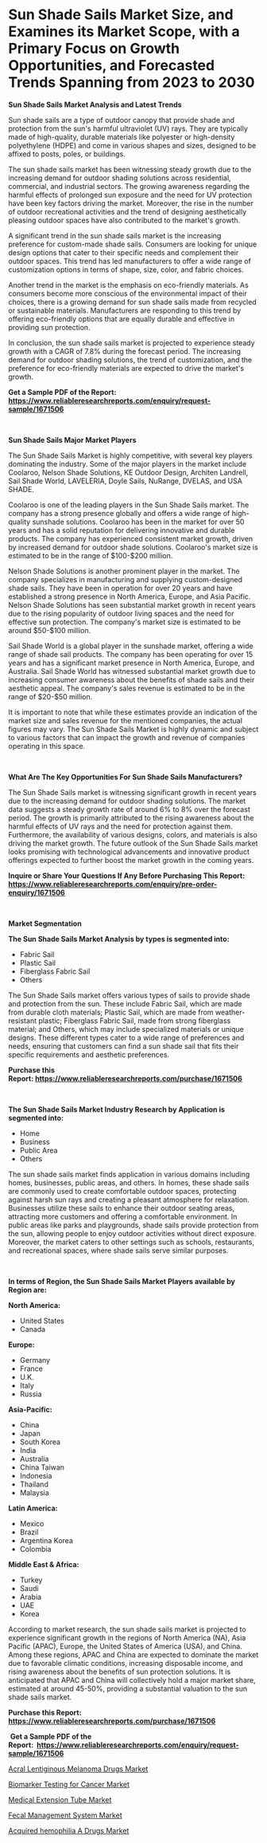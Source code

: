 <p><h1>Sun Shade Sails Market Size, and Examines its Market Scope, with a Primary Focus on Growth Opportunities, and Forecasted Trends Spanning from 2023 to 2030</h1></p><p><strong>Sun Shade Sails Market Analysis and Latest Trends</strong></p>
<p><p>Sun shade sails are a type of outdoor canopy that provide shade and protection from the sun's harmful ultraviolet (UV) rays. They are typically made of high-quality, durable materials like polyester or high-density polyethylene (HDPE) and come in various shapes and sizes, designed to be affixed to posts, poles, or buildings.</p><p>The sun shade sails market has been witnessing steady growth due to the increasing demand for outdoor shading solutions across residential, commercial, and industrial sectors. The growing awareness regarding the harmful effects of prolonged sun exposure and the need for UV protection have been key factors driving the market. Moreover, the rise in the number of outdoor recreational activities and the trend of designing aesthetically pleasing outdoor spaces have also contributed to the market's growth.</p><p>A significant trend in the sun shade sails market is the increasing preference for custom-made shade sails. Consumers are looking for unique design options that cater to their specific needs and complement their outdoor spaces. This trend has led manufacturers to offer a wide range of customization options in terms of shape, size, color, and fabric choices.</p><p>Another trend in the market is the emphasis on eco-friendly materials. As consumers become more conscious of the environmental impact of their choices, there is a growing demand for sun shade sails made from recycled or sustainable materials. Manufacturers are responding to this trend by offering eco-friendly options that are equally durable and effective in providing sun protection.</p><p>In conclusion, the sun shade sails market is projected to experience steady growth with a CAGR of 7.8% during the forecast period. The increasing demand for outdoor shading solutions, the trend of customization, and the preference for eco-friendly materials are expected to drive the market's growth.</p></p>
<p><strong>Get a Sample PDF of the Report:&nbsp; <a href="https://www.reliableresearchreports.com/enquiry/request-sample/1671506">https://www.reliableresearchreports.com/enquiry/request-sample/1671506</a></strong></p>
<p>&nbsp;</p>
<p><strong>Sun Shade Sails Major Market Players</strong></p>
<p><p>The Sun Shade Sails Market is highly competitive, with several key players dominating the industry. Some of the major players in the market include Coolaroo, Nelson Shade Solutions, KE Outdoor Design, Architen Landrell, Sail Shade World, LAVELERIA, Doyle Sails, NuRange, DVELAS, and USA SHADE.</p><p>Coolaroo is one of the leading players in the Sun Shade Sails market. The company has a strong presence globally and offers a wide range of high-quality sunshade solutions. Coolaroo has been in the market for over 50 years and has a solid reputation for delivering innovative and durable products. The company has experienced consistent market growth, driven by increased demand for outdoor shade solutions. Coolaroo's market size is estimated to be in the range of $100-$200 million.</p><p>Nelson Shade Solutions is another prominent player in the market. The company specializes in manufacturing and supplying custom-designed shade sails. They have been in operation for over 20 years and have established a strong presence in North America, Europe, and Asia Pacific. Nelson Shade Solutions has seen substantial market growth in recent years due to the rising popularity of outdoor living spaces and the need for effective sun protection. The company's market size is estimated to be around $50-$100 million.</p><p>Sail Shade World is a global player in the sunshade market, offering a wide range of shade sail products. The company has been operating for over 15 years and has a significant market presence in North America, Europe, and Australia. Sail Shade World has witnessed substantial market growth due to increasing consumer awareness about the benefits of shade sails and their aesthetic appeal. The company's sales revenue is estimated to be in the range of $20-$50 million.</p><p>It is important to note that while these estimates provide an indication of the market size and sales revenue for the mentioned companies, the actual figures may vary. The Sun Shade Sails Market is highly dynamic and subject to various factors that can impact the growth and revenue of companies operating in this space.</p></p>
<p>&nbsp;</p>
<p><strong>What Are The Key Opportunities For Sun Shade Sails Manufacturers?</strong></p>
<p><p>The Sun Shade Sails market is witnessing significant growth in recent years due to the increasing demand for outdoor shading solutions. The market data suggests a steady growth rate of around 6% to 8% over the forecast period. The growth is primarily attributed to the rising awareness about the harmful effects of UV rays and the need for protection against them. Furthermore, the availability of various designs, colors, and materials is also driving the market growth. The future outlook of the Sun Shade Sails market looks promising with technological advancements and innovative product offerings expected to further boost the market growth in the coming years.</p></p>
<p><strong>Inquire or Share Your Questions If Any Before Purchasing This Report: <a href="https://www.reliableresearchreports.com/enquiry/pre-order-enquiry/1671506">https://www.reliableresearchreports.com/enquiry/pre-order-enquiry/1671506</a></strong></p>
<p>&nbsp;</p>
<p><strong>Market Segmentation</strong></p>
<p><strong>The Sun Shade Sails Market Analysis by types is segmented into:</strong></p>
<p><ul><li>Fabric Sail</li><li>Plastic Sail</li><li>Fiberglass Fabric Sail</li><li>Others</li></ul></p>
<p><p>The Sun Shade Sails market offers various types of sails to provide shade and protection from the sun. These include Fabric Sail, which are made from durable cloth materials; Plastic Sail, which are made from weather-resistant plastic; Fiberglass Fabric Sail, made from strong fiberglass material; and Others, which may include specialized materials or unique designs. These different types cater to a wide range of preferences and needs, ensuring that customers can find a sun shade sail that fits their specific requirements and aesthetic preferences.</p></p>
<p><strong>Purchase this Report:&nbsp;<a href="https://www.reliableresearchreports.com/purchase/1671506">https://www.reliableresearchreports.com/purchase/1671506</a></strong></p>
<p>&nbsp;</p>
<p><strong>The Sun Shade Sails Market Industry Research by Application is segmented into:</strong></p>
<p><ul><li>Home</li><li>Business</li><li>Public Area</li><li>Others</li></ul></p>
<p><p>The sun shade sails market finds application in various domains including homes, businesses, public areas, and others. In homes, these shade sails are commonly used to create comfortable outdoor spaces, protecting against harsh sun rays and creating a pleasant atmosphere for relaxation. Businesses utilize these sails to enhance their outdoor seating areas, attracting more customers and offering a comfortable environment. In public areas like parks and playgrounds, shade sails provide protection from the sun, allowing people to enjoy outdoor activities without direct exposure. Moreover, the market caters to other settings such as schools, restaurants, and recreational spaces, where shade sails serve similar purposes.</p></p>
<p>&nbsp;</p>
<p><strong>In terms of Region, the Sun Shade Sails Market Players available by Region are:</strong></p>
<p>
    <p> <strong> North America: </strong>
        <ul>
            <li>United States</li>
            <li>Canada</li>
        </ul>
        </p> 
    <p> <strong> Europe: </strong>
        <ul>
            <li>Germany</li>
            <li>France</li>
            <li>U.K.</li>
            <li>Italy</li>
            <li>Russia</li>
        </ul>
        </p> 
    <p> <strong> Asia-Pacific: </strong>
        <ul>
            <li>China</li>
            <li>Japan</li>
            <li>South Korea</li>
            <li>India</li>
            <li>Australia</li>
            <li>China Taiwan</li>
            <li>Indonesia</li>
            <li>Thailand</li>
            <li>Malaysia</li>
        </ul>
        </p> 
    <p> <strong> Latin America: </strong>
        <ul>
            <li>Mexico</li>
            <li>Brazil</li>
            <li>Argentina Korea</li>
            <li>Colombia</li>
        </ul>
        </p> 
    <p> <strong> Middle East & Africa: </strong>
        <ul>
            <li>Turkey</li>
            <li>Saudi</li>
            <li>Arabia</li>
            <li>UAE</li>
            <li>Korea</li>
        </ul>
    </p>
    </p>
<p><p>According to market research, the sun shade sails market is projected to experience significant growth in the regions of North America (NA), Asia Pacific (APAC), Europe, the United States of America (USA), and China. Among these regions, APAC and China are expected to dominate the market due to favorable climatic conditions, increasing disposable income, and rising awareness about the benefits of sun protection solutions. It is anticipated that APAC and China will collectively hold a major market share, estimated at around 45-50%, providing a substantial valuation to the sun shade sails market.</p></p>
<p><strong>Purchase this Report: <a href="https://www.reliableresearchreports.com/purchase/1671506">https://www.reliableresearchreports.com/purchase/1671506</a></strong></p>
<p>&nbsp;<strong>Get a Sample PDF of the Report:&nbsp;&nbsp;<a href="https://www.reliableresearchreports.com/enquiry/request-sample/1671506">https://www.reliableresearchreports.com/enquiry/request-sample/1671506</a></strong></p>
<p><strong></strong></p>
<p><p><a href="https://medium.com/@paulmcglynn6456/acral-lentiginous-melanoma-drugs-market-comprehensive-assessment-by-type-application-and-807110fa530e">Acral Lentiginous Melanoma Drugs Market</a></p><p><a href="https://www.linkedin.com/pulse/biomarker-testing-cancer-market-share-amp-new-trends-analysis-ulf0c/">Biomarker Testing for Cancer Market</a></p><p><a href="https://www.linkedin.com/pulse/medical-extension-tube-market-research-report-provides-thorough-nwvxc/">Medical Extension Tube Market</a></p><p><a href="https://www.linkedin.com/pulse/decoding-fecal-management-system-market-deep-dive-latest-trends-qwrjc/">Fecal Management System Market</a></p><p><a href="https://medium.com/@merrittrice2023/acquired-hemophilia-a-drugs-market-size-and-market-trends-complete-industry-overview-2023-to-2030-0673364e6887">Acquired hemophilia A Drugs Market</a></p></p>